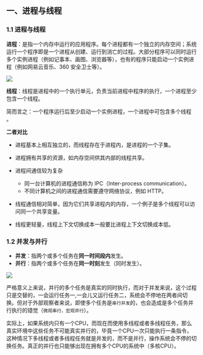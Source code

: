 ## 		一、进程与线程

### 1.1 进程与线程

**进程**：是指一个内存中运行的应用程序。每个进程都有一个独立的内存空间；系统运行一个程序即是一个进程从创建、运行到消亡的过程。大部分程序可以同时运行多个实例进程（例如记事本、画图、浏览器等），也有的程序只能启动一个实例进程（例如网易云音乐、360 安全卫士等）。

![](https://img-blog.csdnimg.cn/20200928223425572.png)

**线程**：线程是进程中的一个执行单元，负责当前进程中程序的执行，一个进程至少包含一个线程。

简而言之：一个程序运行后至少启动一个实例进程，一个进程中可包含多个线程 。

**二者对比**

* 进程基本上相互独立的，而线程存在于进程内，是进程的一个子集。
* 进程拥有共享的资源，如内存空间供其内部的线程共享。
* 进程间通信较为复杂
  * 同一台计算机的进程通信称为 IPC（Inter-process communication）。
  * 不同计算机之间的进程通信需要遵守网络协议，例如 HTTP。

* 线程通信相对简单，因为它们共享进程内的内存，一个例子是多个线程可以访问同一个共享变量。
* 线程更轻量，线程上下文切换成本一般要比进程上下文切换成本低。

### 1.2 并发与并行

* **并发**：指两个或多个任务在**同一时间段内**发生。
* **并行**：指两个或多个任务在**同一时刻**发生（同时发生）。

![](https://img-blog.csdnimg.cn/20200928145847985.png)

严格意义上来说，并行的多个任务是真实的同时执行，而对于并发来说，这个过程只是交替的，一会运行任务一,一会儿又运行任务二，系统会不停地在两者间切换。但对于外部观察者来说，即使多个任务是`串行并发`的，也会造成是多个任务并行执行的错觉（`微观串行，宏观并行`）。

实际上，如果系统内只有一个CPU，而现在而使用多线程或者多线程任务，那么真实环境中这些任务不可能真实并行的，毕竟一个CPU一次只能执行一条指令，这种情况下多线程或者多线程任务就是并发的，而不是并行，操作系统会不停的切换任务。真正的并行也只能够出现在拥有多个CPU的系统中（多核CPU）。